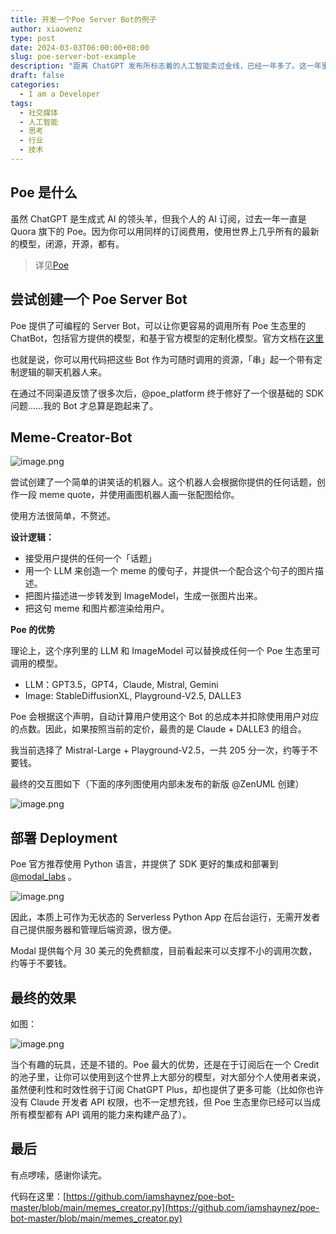 ```yaml
---
title: 开发一个Poe Server Bot的例子
author: xiaowenz
type: post
date: 2024-03-03T06:00:00+08:00
slug: poe-server-bot-example
description: "距离 ChatGPT 发布所标志着的人工智能卖过金线，已经一年多了。这一年里，借助各方 AI 模型的能力和蛮力，我做了很多过去的自己一定做不到的事儿。"
draft: false
categories:
  - I am a Developer
tags:
  - 社交媒体
  - 人工智能
  - 思考
  - 行业
  - 技术
---
```


## Poe 是什么

虽然 ChatGPT 是生成式 AI 的领头羊，但我个人的 AI 订阅，过去一年一直是 Quora 旗下的 Poe。因为你可以用同样的订阅费用，使用世界上几乎所有的最新的模型，闭源，开源，都有。

> 详见[Poe](https://poe.com)

## 尝试创建一个 Poe Server Bot 

Poe 提供了可编程的 Server Bot，可以让你更容易的调用所有 Poe 生态里的ChatBot，包括官方提供的模型，和基于官方模型的定制化模型。官方文档在[这里](https://creator.poe.com/)

也就是说，你可以用代码把这些 Bot 作为可随时调用的资源，「串」起一个带有定制逻辑的聊天机器人来。

在通过不同渠道反馈了很多次后，@poe_platform 终于修好了一个很基础的 SDK 问题……我的 Bot 才总算是跑起来了。

## Meme-Creator-Bot

![image.png](https://cdn.sa.net/2024/03/03/F1P3bnuY95IlRvz.png)

尝试创建了一个简单的讲笑话的机器人。这个机器人会根据你提供的任何话题，创作一段 meme quote，并使用画图机器人画一张配图给你。

使用方法很简单，不赘述。

**设计逻辑：**

- 接受用户提供的任何一个「话题」
- 用一个 LLM 来创造一个 meme 的傻句子，并提供一个配合这个句子的图片描述。
- 把图片描述进一步转发到 ImageModel，生成一张图片出来。
- 把这句 meme 和图片都渲染给用户。

**Poe 的优势**

理论上，这个序列里的 LLM 和 ImageModel 可以替换成任何一个 Poe 生态里可调用的模型。

- LLM：GPT3.5，GPT4，Claude, Mistral, Gemini
- Image: StableDiffusionXL, Playground-V2.5, DALLE3

Poe 会根据这个声明，自动计算用户使用这个 Bot 的总成本并扣除使用用户对应的点数。因此，如果按照当前的定价，最贵的是 Claude + DALLE3 的组合。

我当前选择了 Mistral-Large + Playground-V2.5，一共 205 分一次，约等于不要钱。

最终的交互图如下（下面的序列图使用内部未发布的新版 @ZenUML 创建）

![image.png](https://cdn.sa.net/2024/03/03/wqYEPDy7s5Mhb1Z.png)

## 部署 Deployment

Poe 官方推荐使用 Python 语言，并提供了 SDK 更好的集成和部署到 [@modal_labs](https://modal.com/) 。

![image.png](https://cdn.sa.net/2024/03/03/CQ7rS5OAUXKVPHW.png)

因此，本质上可作为无状态的 Serverless Python App 在后台运行，无需开发者自己提供服务器和管理后端资源，很方便。

Modal 提供每个月 30 美元的免费额度，目前看起来可以支撑不小的调用次数，约等于不要钱。

## 最终的效果

如图：

![image.png](https://cdn.sa.net/2024/03/03/ecRZTnNhC6HgfOI.png)

当个有趣的玩具，还是不错的。Poe 最大的优势，还是在于订阅后在一个 Credit 的池子里，让你可以使用到这个世界上大部分的模型，对大部分个人使用者来说，虽然便利性和时效性弱于订阅 ChatGPT Plus，却也提供了更多可能（比如你也许没有 Claude 开发者 API 权限，也不一定想充钱，但 Poe 生态里你已经可以当成所有模型都有 API 调用的能力来构建产品了）。

## 最后

有点啰嗦，感谢你读完。

代码在这里：[https://github.com/iamshaynez/poe-bot-master/blob/main/memes_creator.py](https://github.com/iamshaynez/poe-bot-master/blob/main/memes_creator.py)